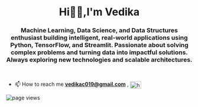 

<h1 align="center">Hi👋🏻,I'm Vedika</h1>
<h3 align="center">Machine Learning, Data Science, and Data Structures enthusiast building intelligent, real-world applications using Python, TensorFlow, and Streamlit. Passionate about solving complex problems and turning data into impactful solutions. Always exploring new technologies and scalable architectures. </h3>
<br>

- 📫 How to reach me **vedikac019@gmail.com** , <a href="https://www.linkedin.com/in/ivedika/" target="blank"><img align="center" src="https://raw.githubusercontent.com/rahuldkjain/github-profile-readme-generator/master/src/images/icons/Social/linked-in-alt.svg" alt="https://www.linkedin.com/in/isagarpanwar/" height="20" width="30" /></a>

<img src="https://komarev.com/ghpvc/?username=vedika0109" alt="page views" />

</p>
